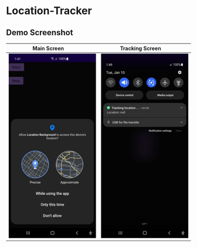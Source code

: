 # Location-Tracker

## Demo Screenshot
| Main Screen      | Tracking Screen      |
|------------|-------------|
| <img src="1.JPG" width="250"> | <img src="2.JPG" width="250"> | 
